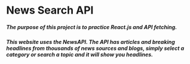 # News Search API

##### The purpose of this project is to practice React.js and API fetching.

##### This website uses the NewsAPI. The API has articles and breaking headlines from thousands of news sources and blogs, simply select a category or search a topic and it will show you headlines.
